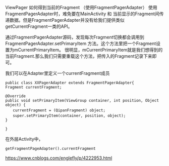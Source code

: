 ViewPager 如何得到当前的Fragment （使用FragmentPagerAdapter）
使用FragmentPagerAdapter时，难免要在MainActivity 和 当前显示的Fragment间传递数据。但是FragmentPagerAdapter并没有给我们提供类似getCurrentFragment一类的API。

通过FragmentPagerAdapter源码，发现每次Fragment切换都会调用到FragmentPagerAdapter.setPrimaryItem 方法。这个方法里把一个Fragment设置为mCurrentPrimaryItem。 很明显，mCurrentPrimaryItem就是我们想得到的当前Fragment.那么我们只需要重载这个方法，把传入的Fragment记录下来即可。


我们可以在Adapter里定义一个currentFragment成员

```
public class XXPagerAdapter extends FragmentPagerAdapter{
Fragment currentFragment;

@Override
public void setPrimaryItem(ViewGroup container, int position, Object object) {
　　currentFragment = (QipanFragment) object;
　　super.setPrimaryItem(container, position, object);
}

}
```


在外层Activity中，

``` 
getFragmentPageAdapter().currentFragment
```

https://www.cnblogs.com/englefly/p/4222953.html
 

